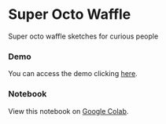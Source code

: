 # Super Octo Waffle
Super octo waffle sketches for curious people 

### Demo
You can access the demo clicking [here](http://abre.ai/herman).

### Notebook
View this notebook on [Google Colab](https://colab.research.google.com/drive/1zJt3gW1Q-tHgBoG2J3FgfDfP_bzyB9nd).
